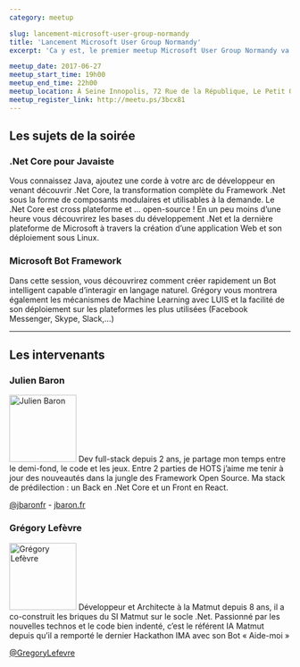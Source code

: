 ```yaml
---
category: meetup

slug: lancement-microsoft-user-group-normandy
title: 'Lancement Microsoft User Group Normandy'
excerpt: 'Ca y est, le premier meetup Microsoft User Group Normandy va avoir lieu! Cédric Munsch (Matmut) et Julien Baron (Devolis) vous préparent un meetup par trimestre.'

meetup_date: 2017-06-27
meetup_start_time: 19h00
meetup_end_time: 22h00
meetup_location: À Seine Innopolis, 72 Rue de la République, Le Petit Quevilly
meetup_register_link: http://meetu.ps/3bcx81
---
```


## Les sujets de la soirée

### .Net Core pour Javaiste

Vous connaissez Java, ajoutez une corde à votre arc de développeur en venant découvrir .Net Core, la transformation complète du Framework .Net sous la forme de composants modulaires et utilisables à la demande. Le .Net Core est cross plateforme et … open-source ! En un peu moins d’une heure vous découvrirez les bases du développement .Net et la dernière plateforme de Microsoft à travers la création d’une application Web et son déploiement sous Linux.

### Microsoft Bot Framework

Dans cette session, vous découvrirez comment créer rapidement un Bot intelligent capable d’interagir en langage naturel. Grégory vous montrera également les mécanismes de Machine Learning avec LUIS et la facilité de son déploiement sur les plateformes les plus utilisées (Facebook Messenger, Skype, Slack,…)

---

## Les intervenants

### Julien Baron

<img src="/images/meetups/speakers/jbaron.png" alt="Julien  Baron" width="120" class="alignleft" />
Dev full-stack depuis 2 ans, je partage mon temps entre le demi-fond, le code et les jeux. Entre 2 parties de HOTS j’aime me tenir à jour des nouveautés dans la jungle des Framework Open Source. Ma stack de prédilection : un Back en .Net Core et un Front en React.

[@jbaronfr](https://twitter.com/jbaronfr) - [jbaron.fr](https://www.jbaron.fr)

### Grégory Lefèvre

<img src="/images/meetups/speakers/glefevre.png" alt="Grégory Lefèvre" width="120" class="alignleft" />
Développeur et Architecte à la Matmut depuis 8 ans, il a co-construit les briques du SI Matmut sur le socle .Net. Passionné par les nouvelles technos et le code bien indenté, c’est le référent IA Matmut depuis qu’il a remporté le dernier Hackathon IMA avec son Bot « Aide-moi »

[@GregoryLefevre](https://twitter.com/GregoryLefevre)
